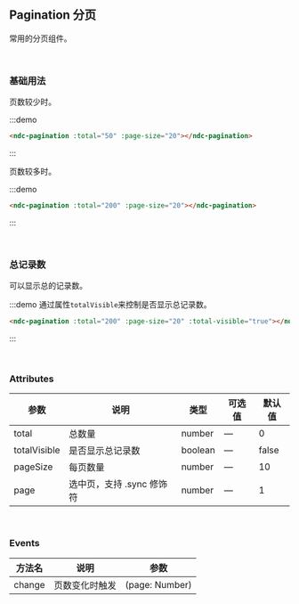## Pagination 分页

常用的分页组件。

<br />

### 基础用法

页数较少时。

:::demo
```html
<ndc-pagination :total="50" :page-size="20"></ndc-pagination>
```
:::

页数较多时。

:::demo
```html
<ndc-pagination :total="200" :page-size="20"></ndc-pagination>
```
:::

<br />

### 总记录数

可以显示总的记录数。

:::demo 通过属性`totalVisible`来控制是否显示总记录数。
```html
<ndc-pagination :total="200" :page-size="20" :total-visible="true"></ndc-pagination>
```
:::

<br/>

### Attributes
| 参数      | 说明    | 类型      | 可选值       | 默认值   |
|---------- |-------- |---------- |-------------  |-------- |
| total | 总数量 | number | — | 0 |
| totalVisible | 是否显示总记录数 | boolean | — | false |
| pageSize | 每页数量 | number | — |  10  |
| page | 选中页，支持 .sync 修饰符 | number | — | 1 |

<br />

### Events
| 方法名 | 说明 | 参数 |
| ------ | ------- | ------- |
| change | 页数变化时触发 | (page: Number) |
